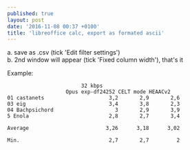 ```yaml
---
published: true
layout: post
date: '2016-11-08 00:37 +0100'
title: 'libreoffice calc, export as formated ascii'
---
```

a. save as .csv (tick 'Edit filter settings')  
b. 2nd window will appear (tick 'Fixed column width'), that's it

Example: 

                            32 kbps              
                       Opus exp-df24252 CELT mode HEAACv2  
    01 castanets                     3,2       2,9       2,6
    03 eig                           3,4       3,8       2,3
    04 Bachpsichord                    3       2,9       3,9
    5 Enola                          2,8       2,7       3,4
    
    Average                         3,26      3,18      3,02
                                                 
    Min.                             2,7       2,7         2
